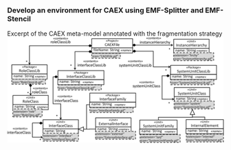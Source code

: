 ### Develop an environment for CAEX using EMF-Splitter and EMF-Stencil

Excerpt of the CAEX meta-model annotated with the fragmentation strategy
![Excerpt of the CAEX meta-model annotated with the fragmentation strategy](/assets/img/fragmentation_pattern_AML.png)
